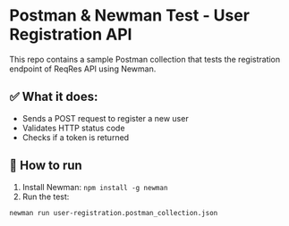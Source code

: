 # Postman & Newman Test - User Registration API

This repo contains a sample Postman collection that tests the registration endpoint of ReqRes API using Newman.

## ✅ What it does:
- Sends a POST request to register a new user
- Validates HTTP status code
- Checks if a token is returned

## 🔧 How to run
1. Install Newman: `npm install -g newman`
2. Run the test:
```bash
newman run user-registration.postman_collection.json
```
